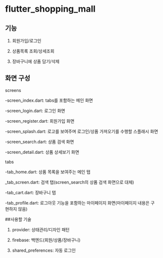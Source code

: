 # flutter_shopping_mall

## 기능
1. 회원가입/로그인

2. 상품목록 조회/상세조회

3. 장바구니에 상품 담기/삭제


## 화면 구성
screens

-screen_index.dart: tabs를 포함하는 메인 화면

-screen_login.dart: 로그인 화면

-screen_register.dart: 회원가입 화면

-screen_splash.dart: 로고를 보여주며 로그인/상품 가져오기를 수행할 스플래시 화면

-screen_search.dart: 상품 검색 화면

-screen_detail.dart: 상품 상세보기 화면


tabs

-tab_home.dart: 상품 목록을 보여주는 메인 탭

_tab_screen.dart: 검색 탭(screen_search의 상품 검색 화면으로 대체)

-tab_cart.dart: 장바구니 탭

-tab_profile.dart: 로그아웃 기능을 포함하는 마이페이지 화면(마이페이지 내용은 구현하지 않음)


##사용할 기술

1. provider: 상태관리/디자인 패턴

2. firebase: 백엔드(회원/상품/장바구니)

3. shared_preferences: 자동 로그인
